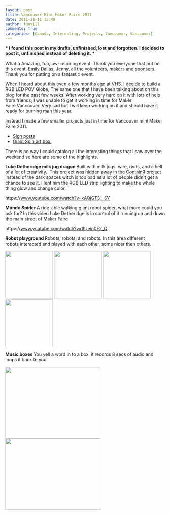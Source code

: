 ```yaml
---
layout: post
title: Vancouver Mini Maker Faire 2011
date: 2011-11-11 15:49
author: funvill
comments: true
categories: [Canada, Interesting, Projects, Vancouver, Vancouver]
---
```

<strong>* I found this post in my drafts, unfinished, lost and forgotten. I decided to post it, unfinished instead of deleting it. * </strong>

What a Amazing, fun, aw-inspiring event. Thank you everyone that put on this event, <a href="http://bluemollusc.com/">Emily</a> <a href="http://www.bigsight.org/dallas_luther">Dallas</a>, Jenny, all the volunteers, <a href="http://makerfaire.ca/makers/">makers</a> and <a href="http://makerfaire.ca/sponsorship/">sponsors</a>. Thank you for putting on a fantastic event.

When I heard about this even a few months ago at <a href="http://vancouver.hackspace.ca">VHS</a>. I decide to build a RGB LED POV Globe, The same one that I have been talking about on this blog for the past few weeks. After working very hard on it with lots of help from friends, I was unable to get it working in time for Maker Faire Vancouver. Very sad but I will keep working on it and should have it ready for <a href="http://www.burningman.com/">burning man</a> this year.

Instead I made a few smaller projects just in time for Vancouver mini Maker Faire 2011.
<ul>
	<li><a href="http://www.abluestar.com/blog/maker-faire-sign-posts/">Sign posts</a></li>
	<li><a href="http://www.abluestar.com/blog/spin-art-vancouver-mini-maker-faire-2011/">Giant Spin art box. </a></li>
</ul>
There is no way I could catalog all the interesting things that I saw over the weekend so here are some of the highlights.

<strong>Luke Detheridge milk jug dragon
</strong>Built with milk jugs, wire, rivits, and a hell of a lot of creativity.  This project was hidden away in the <a href="http://www.containr.com/">ContainR</a> project instead of the dark spaces witch is too bad as a lot of people didn't get a chance to see it. I lent him the RGB LED strip lighting to make the whole thing glow and change color.

httpv://www.youtube.com/watch?v=xAQjGT3_-6Y

<strong>Mondo Spider
</strong>A ride-able walking giant robot spider, what more could you ask for?
In this video Luke Detheridge is in control of it running up and down the main street of Maker Faire

httpv://www.youtube.com/watch?v=tIUein0F2_Q

<strong>Robot playground
</strong>Robots, robots, and robots. In this area different robots interacted and played with each other, some nicer then others.

<a href="http://www.abluestar.com/blog/wp-content/uploads/2011/06/IMG_2919.jpg"><img class="alignnone size-thumbnail wp-image-1569" title="IMG_2919" src="http://www.abluestar.com/blog/wp-content/uploads/2011/06/IMG_2919-150x150.jpg" alt="" width="150" height="150" /></a> <a href="http://www.abluestar.com/blog/wp-content/uploads/2011/06/IMG_3121.jpg"><img class="alignnone size-thumbnail wp-image-1572" title="IMG_3121" src="http://www.abluestar.com/blog/wp-content/uploads/2011/06/IMG_3121-150x150.jpg" alt="" width="150" height="150" /></a> <a href="http://www.abluestar.com/blog/wp-content/uploads/2011/06/IMG_3027.jpg"><img class="alignnone size-thumbnail wp-image-1571" title="IMG_3027" src="http://www.abluestar.com/blog/wp-content/uploads/2011/06/IMG_3027-150x150.jpg" alt="" width="150" height="150" /></a> <a href="http://www.abluestar.com/blog/wp-content/uploads/2011/06/IMG_2919.jpg"><img class="alignnone size-thumbnail wp-image-1569" title="IMG_2919" src="http://www.abluestar.com/blog/wp-content/uploads/2011/06/IMG_2919-150x150.jpg" alt="" width="150" height="150" /></a>

<strong>Music boxes </strong>
You yell a word in to a box, it records 8 secs of audio and loops it back to you.

<a href="http://www.abluestar.com/blog/wp-content/uploads/2011/06/IMG_2927.jpg"><img class="alignnone size-medium wp-image-1567" title="IMG_2927" src="http://www.abluestar.com/blog/wp-content/uploads/2011/06/IMG_2927-300x225.jpg" alt="" width="300" height="225" /></a> <a href="http://www.abluestar.com/blog/wp-content/uploads/2011/06/IMG_2926.jpg"><img class="alignnone size-medium wp-image-1568" title="IMG_2926" src="http://www.abluestar.com/blog/wp-content/uploads/2011/06/IMG_2926-300x225.jpg" alt="" width="300" height="225" /></a>

&nbsp;

